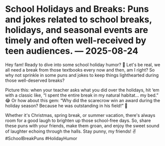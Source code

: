 # School Holidays and Breaks: Puns and jokes related to school breaks, holidays, and seasonal events are timely and often well-received by teen audiences. — 2025-08-24

Hey fam! Ready to dive into some school holiday humor? 🎉 Let's be real, we all need a break from those textbooks every now and then, am I right? So why not sprinkle in some puns and jokes to keep things lighthearted during those well-deserved breaks?

Picture this: when your teacher asks what you did over the holidays, hit ‘em with a classic like, “I spent the entire break in my natural habitat... my bed.” 😂 Or how about this gem: “Why did the scarecrow win an award during the holiday season? Because he was outstanding in his field!” 🌾

Whether it's Christmas, spring break, or summer vacation, there's always room for a good laugh to brighten up those school-free days. So, share these puns with your friends, make them groan, and enjoy the sweet sound of laughter echoing through the halls. Stay punny, my friends! ✌️ #SchoolBreakPuns #HolidayHumor